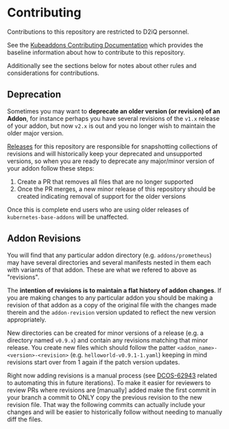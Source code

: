 # Contributing

Contributions to this repository are restricted to D2iQ personnel.

See the [Kubeaddons Contributing Documentation](https://github.com/mesosphere/kubeaddons/blob/master/CONTRIBUTING.md) which provides the baseline information about how to contribute to this repository.

Additionally see the sections below for notes about other rules and considerations for contributions.

## Deprecation

Sometimes you may want to **deprecate an older version (or revision) of an Addon**, for instance perhaps you have several revisions of the `v1.x` release of your addon, but now `v2.x` is out and you no longer wish to maintain the older major version.

[Releases](/README.md#Releases) for this repository are responsible for snapshotting collections of revisions and will historically keep your deprecated and unsupported versions, so when you are ready to deprecate any major/minor version of your addon follow these steps:

1. Create a PR that removes all files that are no longer supported
2. Once the PR merges, a new minor release of this repository should be created indicating removal of support for the older versions

Once this is complete end users who are using older releases of `kubernetes-base-addons` will be unaffected.

## Addon Revisions

You will find that any particular addon directory (e.g. `addons/prometheus`) may have several directories and several manifests nested in them each with variants of that addon. These are what we refered to above as "revisions".

The **intention of revisions is to maintain a flat history of addon changes**. If you are making changes to any particular addon you should be making a revision of that addon as a copy of the original file with the changes made therein and the `addon-revision` version updated to reflect the new version appropriately.

New directories can be created for minor versions of a release (e.g. a directory named `v0.9.x`) and contain any revisions matching that minor release. You create new files which should follow the patter `<addon_name>-<version>-<revision>` (e.g. `helloworld-v0.9.1-1.yaml`) keeping in mind revisions start over from 1 again if the patch version updates.

Right now adding revisions is a manual process (see [DCOS-62943](https://jira.mesosphere.com/browse/DCOS-62943) related to automating this in future iterations). To make it easier for reviewers to review PRs where revisions are [manually] added make the first commit in your branch a commit to ONLY copy the previous revision to the new revision file. That way the following commits can actually include your changes and will be easier to historically follow without needing to manually diff the files.
